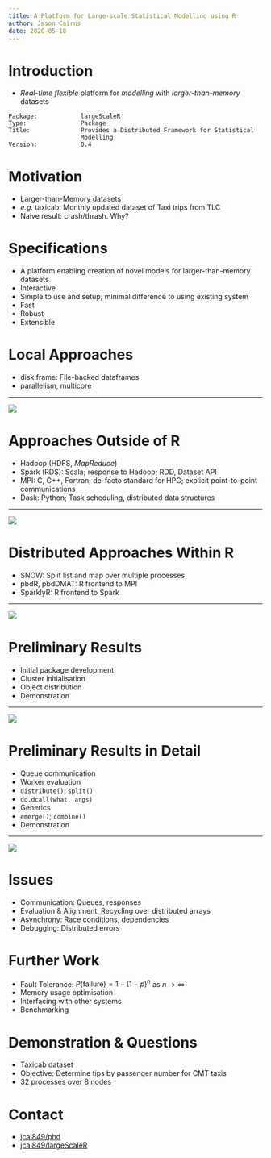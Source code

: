 ```yaml
---
title: A Platform for Large-scale Statistical Modelling using R
author: Jason Cairns
date: 2020-05-18
---
```


# Introduction

- _Real-time_ _flexible_ platform for _modelling_ with _larger-than-memory_ datasets
```
Package:            largeScaleR
Type:               Package
Title:              Provides a Distributed Framework for Statistical
                    Modelling
Version:            0.4
```

# Motivation
- Larger-than-Memory datasets
- _e.g._ taxicab: Monthly updated dataset of Taxi trips from TLC
- Naive result: crash/thrash. Why?

# Specifications
- A platform enabling creation of novel models for larger-than-memory datasets
- Interactive
- Simple to use and setup; minimal difference to using existing system
- Fast
- Robust
- Extensible

# Local Approaches
- disk.frame: File-backed dataframes
- parallelism, multicore

--------

![](doc/diskframe.svg)

# Approaches Outside of R
- Hadoop (HDFS, _MapReduce_)
- Spark (RDS): Scala; response to Hadoop; RDD, Dataset API
- MPI: C, C++, Fortran; de-facto standard for HPC; explicit point-to-point communications
- Dask: Python; Task scheduling, distributed data structures

--------

![](doc/mapreduce.svg)

# Distributed Approaches Within R
- SNOW: Split list and map over multiple processes
- pbdR, pbdDMAT: R frontend to MPI
- SparklyR: R frontend to Spark

--------

![](doc/snow.svg)

# Preliminary Results
- Initial package development
- Cluster initialisation
- Object distribution
- Demonstration

--------

![](doc/distobjref.svg)

# Preliminary Results in Detail
- Queue communication
- Worker evaluation
- `distribute()`; `split()`
- `do.dcall(what, args)`
- Generics
- `emerge()`; `combine()`
- Demonstration

--------

![](doc/distobjcomm.svg)



# Issues
- Communication: Queues, responses
- Evaluation & Alignment: Recycling over distributed arrays
- Asynchrony: Race conditions, dependencies
- Debugging: Distributed errors

# Further Work
- Fault Tolerance: $P(\textrm{failure})=1-(1-p)^n$ as $n \to \infty$
- Memory usage optimisation
- Interfacing with other systems
- Benchmarking

# Demonstration & Questions
- Taxicab dataset
- Objective: Determine tips by passenger number for CMT taxis
- 32 processes over 8 nodes

# Contact
- [jcai849/phd](github.com/jcai849/phd)
- [jcai849/largeScaleR](github.com/jcai849/largeScaleR)
